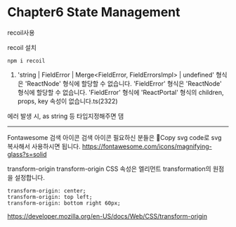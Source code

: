 # Chapter6 State Management

recoil사용

recoil 설치

```
npm i recoil
```

1.  'string | FieldError | Merge<FieldError, FieldErrorsImpl<any>> | undefined' 형식은 'ReactNode' 형식에 할당할 수 없습니다.
    'FieldError' 형식은 'ReactNode' 형식에 할당할 수 없습니다.
    'FieldError' 형식에 'ReactPortal' 형식의 children, props, key 속성이 없습니다.ts(2322)

에러 발생 시, as string 등 타입지정해주면 댐

---

Fontawesome 검색 아이콘
검색 아이콘 필요하신 분들은 Copy svg code로 svg 복사해서 사용하시면 됩니다.
https://fontawesome.com/icons/magnifying-glass?s=solid

transform-origin
transform-origin CSS 속성은 엘리먼트 transformation의 원점을 설정합니다.

```
transform-origin: center;
transform-origin: top left;
transform-origin: bottom right 60px;
```

https://developer.mozilla.org/en-US/docs/Web/CSS/transform-origin
